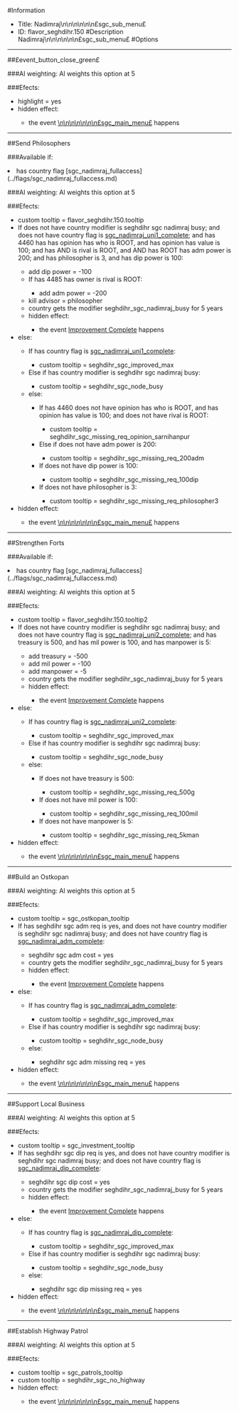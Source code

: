 #Information
 - Title: Nadimraj\n\n\n\n\n\n£sgc_sub_menu£
 - ID: flavor_seghdihr.150
#Description
Nadimraj\n\n\n\n\n\n£sgc_sub_menu£
#Options

___
##£event_button_close_green£

###AI weighting:
AI weights this option at 5


###Efects:<ul><li>highlight = yes</li><li>hidden effect:</li><ul><li>the event [\n\n\n\n\n\n\n£sgc_main_menu£](../events/n_n_n_n_n_n_npssgc_main_menups.md) happens</li></ul></ul>

___
##Send Philosophers

###Available if:
<li>has country flag [sgc_nadimraj_fullaccess](../flags/sgc_nadimraj_fullaccess.md)</li>

###AI weighting:
AI weights this option at 5


###Efects:<ul><li>custom tooltip = flavor_seghdihr.150.tooltip</li><li>If does not have country modifier is seghdihr sgc nadimraj busy; and does not have country flag is [sgc_nadimraj_uni1_complete](../flags/sgc_nadimraj_uni1_complete.md); and  has 4460 has has opinion has who is ROOT, and has opinion has value is 100; and has AND is rival is ROOT, and AND has ROOT has adm power is 200; and  has philosopher is 3, and  has dip power is 100:</li><ul><li>add dip power = -100</li><li>If has 4485 has owner is rival is ROOT:</li><ul><li>add adm power = -200</li></ul><li>kill advisor = philosopher</li><li>country gets the modifier seghdihr_sgc_nadimraj_busy for 5 years</li><li>hidden effect:</li><ul><li>the event [Improvement Complete](../events/improvement_complete.md) happens</li></ul></ul><li>else:</li><ul><li>If has country flag is [sgc_nadimraj_uni1_complete](../flags/sgc_nadimraj_uni1_complete.md):</li><ul><li>custom tooltip = seghdihr_sgc_improved_max</li></ul><li>Else if has country modifier is seghdihr sgc nadimraj busy:</li><ul><li>custom tooltip = seghdihr_sgc_node_busy</li></ul><li>else:</li><ul><li>If has 4460 does not have opinion has who is ROOT, and has opinion has value is 100; and does not have rival is ROOT:</li><ul><li>custom tooltip = seghdihr_sgc_missing_req_opinion_sarnihanpur</li></ul><li>Else if does not have adm power is 200:</li><ul><li>custom tooltip = seghdihr_sgc_missing_req_200adm</li></ul><li>If does not have dip power is 100:</li><ul><li>custom tooltip = seghdihr_sgc_missing_req_100dip</li></ul><li>If does not have philosopher is 3:</li><ul><li>custom tooltip = seghdihr_sgc_missing_req_philosopher3</li></ul></ul></ul><li>hidden effect:</li><ul><li>the event [\n\n\n\n\n\n\n£sgc_main_menu£](../events/n_n_n_n_n_n_npssgc_main_menups.md) happens</li></ul></ul>

___
##Strengthen Forts

###Available if:
<li>has country flag [sgc_nadimraj_fullaccess](../flags/sgc_nadimraj_fullaccess.md)</li>

###AI weighting:
AI weights this option at 5


###Efects:<ul><li>custom tooltip = flavor_seghdihr.150.tooltip2</li><li>If does not have country modifier is seghdihr sgc nadimraj busy; and does not have country flag is [sgc_nadimraj_uni2_complete](../flags/sgc_nadimraj_uni2_complete.md); and  has treasury is 500, and  has mil power is 100, and  has manpower is 5:</li><ul><li>add treasury = -500</li><li>add mil power = -100</li><li>add manpower = -5</li><li>country gets the modifier seghdihr_sgc_nadimraj_busy for 5 years</li><li>hidden effect:</li><ul><li>the event [Improvement Complete](../events/improvement_complete.md) happens</li></ul></ul><li>else:</li><ul><li>If has country flag is [sgc_nadimraj_uni2_complete](../flags/sgc_nadimraj_uni2_complete.md):</li><ul><li>custom tooltip = seghdihr_sgc_improved_max</li></ul><li>Else if has country modifier is seghdihr sgc nadimraj busy:</li><ul><li>custom tooltip = seghdihr_sgc_node_busy</li></ul><li>else:</li><ul><li>If does not have treasury is 500:</li><ul><li>custom tooltip = seghdihr_sgc_missing_req_500g</li></ul><li>If does not have mil power is 100:</li><ul><li>custom tooltip = seghdihr_sgc_missing_req_100mil</li></ul><li>If does not have manpower is 5:</li><ul><li>custom tooltip = seghdihr_sgc_missing_req_5kman</li></ul></ul></ul><li>hidden effect:</li><ul><li>the event [\n\n\n\n\n\n\n£sgc_main_menu£](../events/n_n_n_n_n_n_npssgc_main_menups.md) happens</li></ul></ul>

___
##Build an Ostkopan

###AI weighting:
AI weights this option at 5


###Efects:<ul><li>custom tooltip = sgc_ostkopan_tooltip</li><li>If has seghdihr sgc adm req is yes, and does not have country modifier is seghdihr sgc nadimraj busy; and does not have country flag is [sgc_nadimraj_adm_complete](../flags/sgc_nadimraj_adm_complete.md):</li><ul><li>seghdihr sgc adm cost = yes</li><li>country gets the modifier seghdihr_sgc_nadimraj_busy for 5 years</li><li>hidden effect:</li><ul><li>the event [Improvement Complete](../events/improvement_complete.md) happens</li></ul></ul><li>else:</li><ul><li>If has country flag is [sgc_nadimraj_adm_complete](../flags/sgc_nadimraj_adm_complete.md):</li><ul><li>custom tooltip = seghdihr_sgc_improved_max</li></ul><li>Else if has country modifier is seghdihr sgc nadimraj busy:</li><ul><li>custom tooltip = seghdihr_sgc_node_busy</li></ul><li>else:</li><ul><li>seghdihr sgc adm missing req = yes</li></ul></ul><li>hidden effect:</li><ul><li>the event [\n\n\n\n\n\n\n£sgc_main_menu£](../events/n_n_n_n_n_n_npssgc_main_menups.md) happens</li></ul></ul>

___
##Support Local Business

###AI weighting:
AI weights this option at 5


###Efects:<ul><li>custom tooltip = sgc_investment_tooltip</li><li>If has seghdihr sgc dip req is yes, and does not have country modifier is seghdihr sgc nadimraj busy; and does not have country flag is [sgc_nadimraj_dip_complete](../flags/sgc_nadimraj_dip_complete.md):</li><ul><li>seghdihr sgc dip cost = yes</li><li>country gets the modifier seghdihr_sgc_nadimraj_busy for 5 years</li><li>hidden effect:</li><ul><li>the event [Improvement Complete](../events/improvement_complete.md) happens</li></ul></ul><li>else:</li><ul><li>If has country flag is [sgc_nadimraj_dip_complete](../flags/sgc_nadimraj_dip_complete.md):</li><ul><li>custom tooltip = seghdihr_sgc_improved_max</li></ul><li>Else if has country modifier is seghdihr sgc nadimraj busy:</li><ul><li>custom tooltip = seghdihr_sgc_node_busy</li></ul><li>else:</li><ul><li>seghdihr sgc dip missing req = yes</li></ul></ul><li>hidden effect:</li><ul><li>the event [\n\n\n\n\n\n\n£sgc_main_menu£](../events/n_n_n_n_n_n_npssgc_main_menups.md) happens</li></ul></ul>

___
##Establish Highway Patrol

###AI weighting:
AI weights this option at 5


###Efects:<ul><li>custom tooltip = sgc_patrols_tooltip</li><li>custom tooltip = seghdihr_sgc_no_highway</li><li>hidden effect:</li><ul><li>the event [\n\n\n\n\n\n\n£sgc_main_menu£](../events/n_n_n_n_n_n_npssgc_main_menups.md) happens</li></ul></ul>
